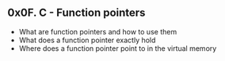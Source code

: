 ## 0x0F. C - Function pointers
* What are function pointers and how to use them
* What does a function pointer exactly hold
* Where does a function pointer point to in the virtual memory
